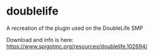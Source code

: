 # doublelife
 A recreation of the plugin used on the DoubleLife SMP

Download and info is here: https://www.spigotmc.org/resources/doublelife.102694/
